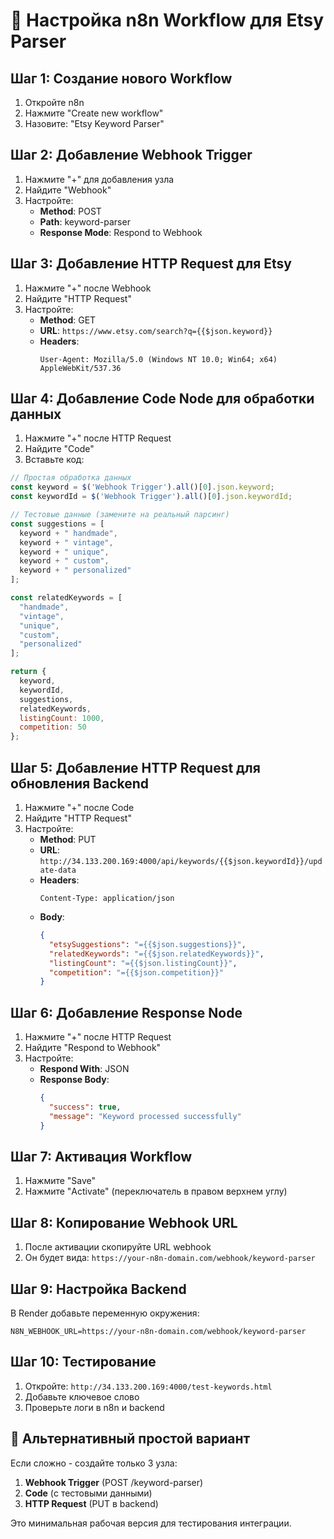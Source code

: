 # 🚀 Настройка n8n Workflow для Etsy Parser

## Шаг 1: Создание нового Workflow

1. Откройте n8n
2. Нажмите "Create new workflow"
3. Назовите: "Etsy Keyword Parser"

## Шаг 2: Добавление Webhook Trigger

1. Нажмите "+" для добавления узла
2. Найдите "Webhook"
3. Настройте:
   - **Method**: POST
   - **Path**: keyword-parser
   - **Response Mode**: Respond to Webhook

## Шаг 3: Добавление HTTP Request для Etsy

1. Нажмите "+" после Webhook
2. Найдите "HTTP Request"
3. Настройте:
   - **Method**: GET
   - **URL**: `https://www.etsy.com/search?q={{$json.keyword}}`
   - **Headers**: 
     ```
     User-Agent: Mozilla/5.0 (Windows NT 10.0; Win64; x64) AppleWebKit/537.36
     ```

## Шаг 4: Добавление Code Node для обработки данных

1. Нажмите "+" после HTTP Request
2. Найдите "Code"
3. Вставьте код:
```javascript
// Простая обработка данных
const keyword = $('Webhook Trigger').all()[0].json.keyword;
const keywordId = $('Webhook Trigger').all()[0].json.keywordId;

// Тестовые данные (замените на реальный парсинг)
const suggestions = [
  keyword + " handmade",
  keyword + " vintage", 
  keyword + " unique",
  keyword + " custom",
  keyword + " personalized"
];

const relatedKeywords = [
  "handmade",
  "vintage", 
  "unique",
  "custom",
  "personalized"
];

return {
  keyword,
  keywordId,
  suggestions,
  relatedKeywords,
  listingCount: 1000,
  competition: 50
};
```

## Шаг 5: Добавление HTTP Request для обновления Backend

1. Нажмите "+" после Code
2. Найдите "HTTP Request"
3. Настройте:
   - **Method**: PUT
   - **URL**: `http://34.133.200.169:4000/api/keywords/{{$json.keywordId}}/update-data`
   - **Headers**:
     ```
     Content-Type: application/json
     ```
   - **Body**:
     ```json
     {
       "etsySuggestions": "={{$json.suggestions}}",
       "relatedKeywords": "={{$json.relatedKeywords}}",
       "listingCount": "={{$json.listingCount}}",
       "competition": "={{$json.competition}}"
     }
     ```

## Шаг 6: Добавление Response Node

1. Нажмите "+" после HTTP Request
2. Найдите "Respond to Webhook"
3. Настройте:
   - **Respond With**: JSON
   - **Response Body**:
     ```json
     {
       "success": true,
       "message": "Keyword processed successfully"
     }
     ```

## Шаг 7: Активация Workflow

1. Нажмите "Save"
2. Нажмите "Activate" (переключатель в правом верхнем углу)

## Шаг 8: Копирование Webhook URL

1. После активации скопируйте URL webhook
2. Он будет вида: `https://your-n8n-domain.com/webhook/keyword-parser`

## Шаг 9: Настройка Backend

В Render добавьте переменную окружения:
```
N8N_WEBHOOK_URL=https://your-n8n-domain.com/webhook/keyword-parser
```

## Шаг 10: Тестирование

1. Откройте: `http://34.133.200.169:4000/test-keywords.html`
2. Добавьте ключевое слово
3. Проверьте логи в n8n и backend

## 🔧 Альтернативный простой вариант

Если сложно - создайте только 3 узла:

1. **Webhook Trigger** (POST /keyword-parser)
2. **Code** (с тестовыми данными)
3. **HTTP Request** (PUT в backend)

Это минимальная рабочая версия для тестирования интеграции. 